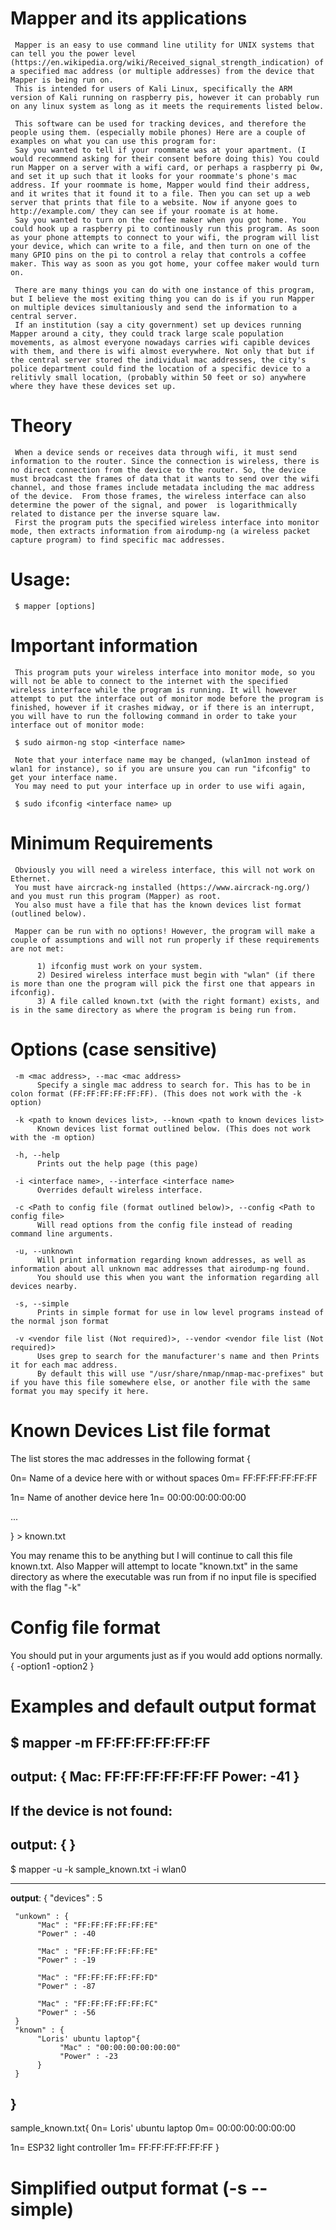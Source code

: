 # Mapper and its applications
     Mapper is an easy to use command line utility for UNIX systems that can tell you the power level (https://en.wikipedia.org/wiki/Received_signal_strength_indication) of a specified mac address (or multiple addresses) from the device that Mapper is being run on. 
     This is intended for users of Kali Linux, specifically the ARM version of Kali running on raspberry pis, however it can probably run on any linux system as long as it meets the requirements listed below.
     
     This software can be used for tracking devices, and therefore the people using them. (especially mobile phones) Here are a couple of examples on what you can use this program for:
     Say you wanted to tell if your roommate was at your apartment. (I would recommend asking for their consent before doing this) You could run Mapper on a server with a wifi card, or perhaps a raspberry pi 0w, and set it up such that it looks for your roommate's phone's mac address. If your roommate is home, Mapper would find their address, and it writes that it found it to a file. Then you can set up a web server that prints that file to a website. Now if anyone goes to http://example.com/ they can see if your roomate is at home.
     Say you wanted to turn on the coffee maker when you got home. You could hook up a raspberry pi to continously run this program. As soon as your phone attempts to connect to your wifi, the program will list your device, which can write to a file, and then turn on one of the many GPIO pins on the pi to control a relay that controls a coffee maker. This way as soon as you got home, your coffee maker would turn on. 
     
     There are many things you can do with one instance of this program, but I believe the most exiting thing you can do is if you run Mapper on multiple devices simultaniously and send the information to a central server. 
     If an institution (say a city government) set up devices running Mapper around a city, they could track large scale population movements, as almost everyone nowadays carries wifi capible devices with them, and there is wifi almost everywhere. Not only that but if the central server stored the individual mac addresses, the city's police department could find the location of a specific device to a relitivly small location, (probably within 50 feet or so) anywhere where they have these devices set up.
     
# Theory
     When a device sends or receives data through wifi, it must send information to the router. Since the connection is wireless, there is no direct connection from the device to the router. So, the device must broadcast the frames of data that it wants to send over the wifi channel, and those frames include metadata including the mac address of the device.  From those frames, the wireless interface can also determine the power of the signal, and power  is logarithmically related to distance per the inverse square law.
     First the program puts the specified wireless interface into monitor mode, then extracts information from airodump-ng (a wireless packet capture program) to find specific mac addresses. 
 
 # Usage:
     $ mapper [options]
     
# Important information
     This program puts your wireless interface into monitor mode, so you will not be able to connect to the internet with the specified wireless interface while the program is running. It will however attempt to put the interface out of monitor mode before the program is finished, however if it crashes midway, or if there is an interrupt, you will have to run the following command in order to take your interface out of monitor mode:
     
     $ sudo airmon-ng stop <interface name>
     
     Note that your interface name may be changed, (wlan1mon instead of wlan1 for instance), so if you are unsure you can run "ifconfig" to get your interface name.
     You may need to put your interface up in order to use wifi again,
     
     $ sudo ifconfig <interface name> up

# Minimum Requirements
     Obviously you will need a wireless interface, this will not work on Ethernet.
     You must have aircrack-ng installed (https://www.aircrack-ng.org/) and you must run this program (Mapper) as root.
     You also must have a file that has the known devices list format (outlined below).
     
     Mapper can be run with no options! However, the program will make a couple of assumptions and will not run properly if these requirements are not met:
         
          1) ifconfig must work on your system.
          2) Desired wireless interface must begin with "wlan" (if there is more than one the program will pick the first one that appears in ifconfig).
          3) A file called known.txt (with the right formant) exists, and is in the same directory as where the program is being run from. 
          
# Options (case sensitive)

     -m <mac address>, --mac <mac address>
          Specify a single mac address to search for. This has to be in colon format (FF:FF:FF:FF:FF:FF). (This does not work with the -k option)
  
     -k <path to known devices list>, --known <path to known devices list>
          Known devices list format outlined below. (This does not work with the -m option)
     
     -h, --help
          Prints out the help page (this page)
     
     -i <interface name>, --interface <interface name>
          Overrides default wireless interface.
          
     -c <Path to config file (format outlined below)>, --config <Path to config file>
          Will read options from the config file instead of reading command line arguments.   
  
     -u, --unknown
          Will print information regarding known addresses, as well as information about all unknown mac addresses that airodump-ng found. 
          You should use this when you want the information regarding all devices nearby.
          
     -s, --simple
          Prints in simple format for use in low level programs instead of the normal json format
     
     -v <vendor file list (Not required)>, --vendor <vendor file list (Not required)>
          Uses grep to search for the manufacturer's name and then Prints it for each mac address.
          By default this will use "/usr/share/nmap/nmap-mac-prefixes" but if you have this file somewhere else, or another file with the same format you may specify it here.
          

# Known Devices List file format

The list stores the mac addresses in the following format {

0n= Name of a device here with or without spaces
0m= FF:FF:FF:FF:FF:FF

1n= Name of another device here
1n= 00:00:00:00:00:00

...

} > known.txt

You may rename this to be anything but I will continue to call this file known.txt.
Also Mapper will attempt to locate "known.txt" in the same directory as where the executable was run from if no input file is specified with the flag "-k"

# Config file format
You should put in your arguments just as if you would add options normally.
{
-option1 <param1> -option2 <param2>
}

# Examples and default output format

$ mapper -m FF:FF:FF:FF:FF:FF
---
**output**:
{
     Mac: FF:FF:FF:FF:FF:FF
     Power: -41
}
---

If the device is not found:
---
**output**:
{
}
---


$ mapper -u -k sample_known.txt -i wlan0

---
**output**:
{
     "devices" : 5
     
     "unkown" : {
          "Mac" : "FF:FF:FF:FF:FF:FE"
          "Power" : -40

          "Mac" : "FF:FF:FF:FF:FF:FE"
          "Power" : -19

          "Mac" : "FF:FF:FF:FF:FF:FD"
          "Power" : -87

          "Mac" : "FF:FF:FF:FF:FF:FC"
          "Power" : -56
     }
     "known" : {
          "Loris' ubuntu laptop"{ 
               "Mac" : "00:00:00:00:00:00"
               "Power" : -23
          }
     }
}
---


sample_known.txt{
0n= Loris' ubuntu laptop
0m= 00:00:00:00:00:00

1n= ESP32 light controller
1m= FF:FF:FF:FF:FF:FF
}

# Simplified output format (-s --simple)




